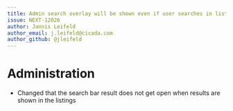 ```yaml
---
title: Admin search overlay will be shown even if user searches in listing
issue: NEXT-12026
author: Jannis Leifeld
author_email: j.leifeld@cicada.com 
author_github: @jleifeld
---
```

# Administration
* Changed that the search bar result does not get open when results are shown in the listings
